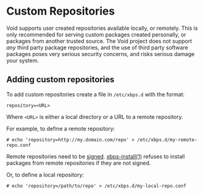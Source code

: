 # Custom Repositories

Void supports user created repositories available locally, or remotely. This is
only recommended for serving custom packages created personally, or packages
from another trusted source. The Void project does not support *any* third party
package repositories, and the use of third party software packages poses very
serious security concerns, and risks serious damage your system.

## Adding custom repositories

To add custom repositories create a file in `/etc/xbps.d` with the format:

```
repository=<URL>
```

Where `<URL>` is either a local directory or a URL to a remote repository.

For example, to define a remote repository:

```
# echo 'repository=http://my.domain.com/repo' > /etc/xbps.d/my-remote-repo.conf
```

Remote repositories need to be [signed](./signing.md).
[xbps-install(1)](https://man.voidlinux.org/xbps-install.1) refuses to install
packages from remote repositories if they are not signed.

Or, to define a local repository:

```
# echo 'repository=/path/to/repo' > /etc/xbps.d/my-local-repo.conf
```
